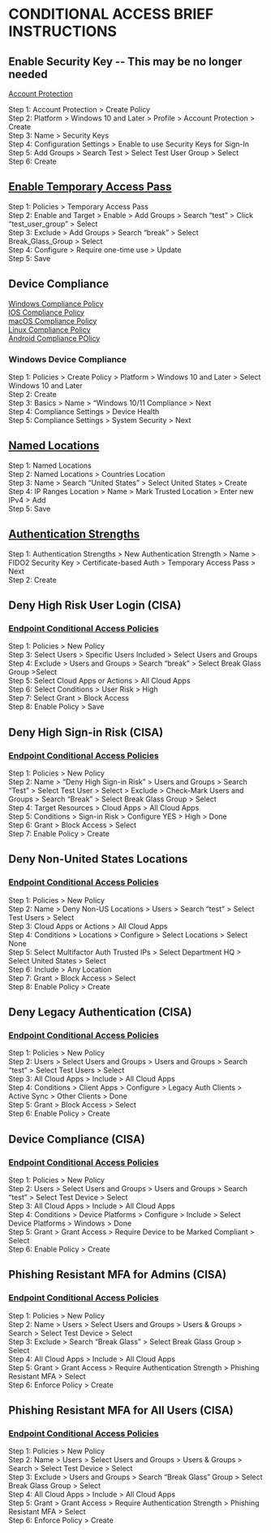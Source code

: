 # CONDITIONAL ACCESS BRIEF INSTRUCTIONS
## Enable Security Key -- This may be no longer needed
[Account Protection](https://portal.azure.com/#view/Microsoft_AAD_IAM/AuthenticationMethodsMenuBlade/~/AdminAuthMethods)

Step 1: Account Protection > Create Policy  
Step 2: Platform > Windows 10 and Later > Profile > Account Protection > Create  
Step 3: Name > Security Keys  
Step 4: Configuration Settings > Enable to use Security Keys for Sign-In  
Step 5: Add Groups > Search Test > Select Test User Group > Select  
Step 6: Create


## [Enable Temporary Access Pass](https://portal.azure.com/#view/Microsoft_AAD_IAM/AuthenticationMethodsMenuBlade/~/AdminAuthMethods)
 
Step 1: Policies > Temporary Access Pass  
Step 2: Enable and Target > Enable > Add Groups > Search “test” > Click “test_user_group” > Select  
Step 3: Exclude > Add Groups > Search “break” > Select Break_Glass_Group > Select  
Step 4: Configure > Require one-time use > Update  
Step 5: Save  

## Device Compliance
[Windows Compliance Policy](https://endpoint.microsoft.com/#view/Microsoft_Intune_DeviceSettings/DevicesWindowsMenu/~/compliancePolicies)  
[IOS Compliance Policy](https://endpoint.microsoft.com/#view/Microsoft_Intune_DeviceSettings/DevicesIosMenu/~/compliancePolicies)  
[macOS Compliance Policy](https://endpoint.microsoft.com/#view/Microsoft_Intune_DeviceSettings/DevicesMacOsMenu/~/compliancePolicies)  
[Linux Compliance Policy](https://endpoint.microsoft.com/#view/Microsoft_Intune_DeviceSettings/DevicesLinuxMenu/~/compliancePolicies)  
[Android Compliance POlicy](https://endpoint.microsoft.com/#view/Microsoft_Intune_DeviceSettings/DevicesAndroidMenu/~/compliancePolicies)  
### Windows Device Compliance
Step 1: Policies > Create Policy > Platform > Windows 10 and Later > Select Windows 10 and Later  
Step 2: Create  
Step 3: Basics > Name > “Windows 10/11 Compliance > Next  
Step 4: Compliance Settings > Device Health  
Step 5: Compliance Settings > System Security > Next  

## [Named Locations](https://portal.azure.com/#view/Microsoft_AAD_ConditionalAccess/ConditionalAccessBlade/~/NamedLocations)

Step 1: Named Locations  
Step 2: Named Locations > Countries Location  
Step 3: Name > Search “United States” > Select United States > Create  
Step 4: IP Ranges Location > Name > Mark Trusted Location > Enter new IPv4 > Add  
Step 5: Save  

## [Authentication Strengths](https://portal.azure.com/#view/Microsoft_AAD_ConditionalAccess/ConditionalAccessBlade/~/AuthStrengths)

Step 1: Authentication Strengths > New Authentication Strength > Name > FIDO2 Security Key > Certificate-based Auth > Temporary Access Pass > Next  
Step 2: Create  

## Deny High Risk User Login (CISA)
### [Endpoint Conditional Access Policies](https://endpoint.microsoft.com/#view/Microsoft_AAD_ConditionalAccess/ConditionalAccessBlade/~/Policies)  

Step 1: Policies > New Policy  
Step 3: Select Users > Specific Users Included > Select Users and Groups  
Step 4: Exclude > Users and Groups > Search “break” > Select Break Glass Group >Select  
Step 5: Select Cloud Apps or Actions > All Cloud Apps  
Step 6: Select Conditions > User Risk > High  
Step 7: Select Grant > Block Access  
Step 8: Enable Policy > Save  

## Deny High Sign-in Risk (CISA)
### [Endpoint Conditional Access Policies](https://endpoint.microsoft.com/#view/Microsoft_AAD_ConditionalAccess/ConditionalAccessBlade/~/Policies)  
Step 1: Policies > New Policy  
Step 2: Name > “Deny High Sign-in Risk” > Users and Groups > Search “Test” > Select Test User > Select > Exclude > Check-Mark Users and Groups > Search “Break” > Select Break Glass Group > Select  
Step 4: Target Resources > Cloud Apps > All Cloud Apps  
Step 5: Conditions > Sign-in Risk > Configure YES > High > Done  
Step 6: Grant > Block Access > Select  
Step 7: Enable Policy > Create  

## Deny Non-United States Locations
### [Endpoint Conditional Access Policies](https://endpoint.microsoft.com/#view/Microsoft_AAD_ConditionalAccess/ConditionalAccessBlade/~/Policies)  
Step 1: Policies > New Policy  
Step 2: Name > Deny Non-US Locations > Users > Search “test” > Select Test Users > Select  
Step 3: Cloud Apps or Actions > All Cloud Apps  
Step 4: Conditions > Locations > Configure > Select Locations > Select None  
Step 5: Select Multifactor Auth Trusted IPs > Select Department HQ > Select United States > Select  
Step 6: Include > Any Location  
Step 7: Grant > Block Access > Select  
Step 8: Enable Policy > Create  

## Deny Legacy Authentication (CISA)
### [Endpoint Conditional Access Policies](https://endpoint.microsoft.com/#view/Microsoft_AAD_ConditionalAccess/ConditionalAccessBlade/~/Policies)  
Step 1: Policies > New Policy  
Step 2: Users > Select Users and Groups > Users and Groups > Search “test” > Select Test Users > Select  
Step 3: All Cloud Apps > Include > All Cloud Apps  
Step 4: Conditions > Client Apps > Configure > Legacy Auth Clients > Active Sync > Other Clients > Done  
Step 5: Grant > Block Access > Select  
Step 6: Enable Policy > Create  

## Device Compliance (CISA)
### [Endpoint Conditional Access Policies](https://endpoint.microsoft.com/#view/Microsoft_AAD_ConditionalAccess/ConditionalAccessBlade/~/Policies)  
Step 1: Policies > New Policy  
Step 2: Users > Select Users and Groups > Users and Groups > Search “test” > Select Test Device > Select  
Step 3: All Cloud Apps > Include > All Cloud Apps  
Step 4: Conditions > Device Platforms > Configure > Include > Select Device Platforms > Windows > Done  
Step 5: Grant > Grant Access > Require Device to be Marked Compliant > Select  
Step 6: Enable Policy > Create  

## Phishing Resistant MFA for Admins (CISA)
### [Endpoint Conditional Access Policies](https://endpoint.microsoft.com/#view/Microsoft_AAD_ConditionalAccess/ConditionalAccessBlade/~/Policies)  
Step 1: Policies > New Policy  
Step 2: Name > Users > Select Users and Groups > Users & Groups > Search > Select Test Device > Select  
Step 3: Exclude > Search “Break Glass” > Select Break Glass Group > Select  
Step 4: All Cloud Apps > Include > All Cloud Apps  
Step 5: Grant > Grant Access > Require Authentication Strength > Phishing Resistant MFA > Select  
Step 6: Enforce Policy > Create  

## Phishing Resistant MFA for All Users (CISA)
### [Endpoint Conditional Access Policies](https://endpoint.microsoft.com/#view/Microsoft_AAD_ConditionalAccess/ConditionalAccessBlade/~/Policies)  
Step 1: Policies > New Policy  
Step 2: Name > Users > Select Users and Groups > Users & Groups > Search > Select Test Device > Select  
Step 3: Exclude > Users and Groups > Search “Break Glass” Group > Select Break Glass Group > Select  
Step 4: All Cloud Apps > Include > All Cloud Apps  
Step 5: Grant > Grant Access > Require Authentication Strength > Phishing Resistant MFA > Select  
Step 6: Enforce Policy > Create  

